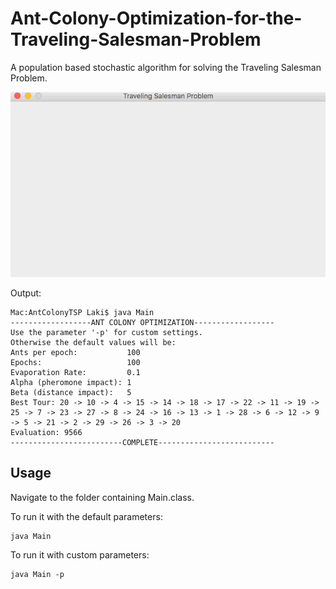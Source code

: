 # Ant-Colony-Optimization-for-the-Traveling-Salesman-Problem
A population based stochastic algorithm for solving the Traveling Salesman Problem. 

![alt-tag](Sample/sample_run.gif)

Output:

```
Mac:AntColonyTSP Laki$ java Main
------------------ANT COLONY OPTIMIZATION------------------
Use the parameter '-p' for custom settings.
Otherwise the default values will be: 
Ants per epoch:           100
Epochs:                   100
Evaporation Rate:         0.1
Alpha (pheromone impact): 1
Beta (distance impact):   5
Best Tour: 20 -> 10 -> 4 -> 15 -> 14 -> 18 -> 17 -> 22 -> 11 -> 19 -> 25 -> 7 -> 23 -> 27 -> 8 -> 24 -> 16 -> 13 -> 1 -> 28 -> 6 -> 12 -> 9 -> 5 -> 21 -> 2 -> 29 -> 26 -> 3 -> 20
Evaluation: 9566
-------------------------COMPLETE--------------------------
```

## Usage

Navigate to the folder containing Main.class.

To run it with the default parameters:
```
java Main
```
To run it with custom parameters:
```
java Main -p
```
